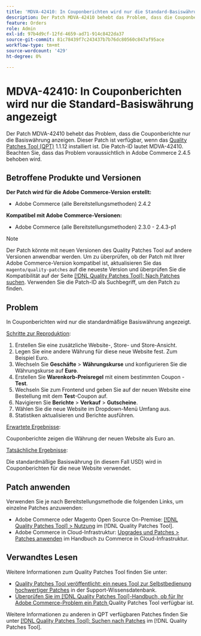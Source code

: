 ```yaml
---
title: 'MDVA-42410: In Couponberichten wird nur die Standard-Basiswährung angezeigt'
description: Der Patch MDVA-42410 behebt das Problem, dass die Couponberichte nur die Basiswährung anzeigen. Dieser Patch ist verfügbar, wenn das [Quality Patches Tool (QPT)](https://experienceleague.adobe.com/de/docs/commerce-knowledge-base/kb/announcements/commerce-announcements/magento-quality-patches-released-new-tool-to-self-serve-quality-patches) 1.1.12 installiert ist. Die Patch-ID lautet MDVA-42410. Beachten Sie, dass das Problem voraussichtlich in Adobe Commerce 2.4.5 behoben wird.
feature: Orders
role: Admin
exl-id: 97b4d9cf-12fd-4659-ad71-914c8422da37
source-git-commit: 81c78439f7c243437b7b76dc80560c847af95ace
workflow-type: tm+mt
source-wordcount: '429'
ht-degree: 0%

---
```


# MDVA-42410: In Couponberichten wird nur die Standard-Basiswährung angezeigt

Der Patch MDVA-42410 behebt das Problem, dass die Couponberichte nur die Basiswährung anzeigen. Dieser Patch ist verfügbar, wenn das [Quality Patches Tool (QPT)](https://experienceleague.adobe.com/de/docs/commerce-knowledge-base/kb/announcements/commerce-announcements/magento-quality-patches-released-new-tool-to-self-serve-quality-patches) 1.1.12 installiert ist. Die Patch-ID lautet MDVA-42410. Beachten Sie, dass das Problem voraussichtlich in Adobe Commerce 2.4.5 behoben wird.

## Betroffene Produkte und Versionen

**Der Patch wird für die Adobe Commerce-Version erstellt:**

* Adobe Commerce (alle Bereitstellungsmethoden) 2.4.2

**Kompatibel mit Adobe Commerce-Versionen:**

* Adobe Commerce (alle Bereitstellungsmethoden) 2.3.0 - 2.4.3-p1

>[!NOTE]
>
>Der Patch könnte mit neuen Versionen des Quality Patches Tool auf andere Versionen anwendbar werden. Um zu überprüfen, ob der Patch mit Ihrer Adobe Commerce-Version kompatibel ist, aktualisieren Sie das `magento/quality-patches` auf die neueste Version und überprüfen Sie die Kompatibilität auf der Seite [[!DNL Quality Patches Tool]: Nach Patches suchen](https://experienceleague.adobe.com/de/docs/commerce-knowledge-base/kb/announcements/commerce-announcements/magento-quality-patches-released-new-tool-to-self-serve-quality-patches). Verwenden Sie die Patch-ID als Suchbegriff, um den Patch zu finden.

## Problem

In Couponberichten wird nur die standardmäßige Basiswährung angezeigt.

<u>Schritte zur Reproduktion</u>:

1. Erstellen Sie eine zusätzliche Website-, Store- und Store-Ansicht.
1. Legen Sie eine andere Währung für diese neue Website fest. Zum Beispiel Euro.
1. Wechseln Sie **Geschäfte** > **Währungskurse** und konfigurieren Sie die Währungskurse auf **Euro**.
1. Erstellen Sie **Warenkorb-Preisregel** mit einem bestimmten Coupon - **Test**.
1. Wechseln Sie zum Frontend und geben Sie auf der neuen Website eine Bestellung mit dem **Test**-Coupon auf.
1. Navigieren Sie **Berichte** > **Verkauf** > **Gutscheine**.
1. Wählen Sie die neue Website im Dropdown-Menü Umfang aus.
1. Statistiken aktualisieren und Berichte ausführen.

<u>Erwartete Ergebnisse</u>:

Couponberichte zeigen die Währung der neuen Website als Euro an.

<u>Tatsächliche Ergebnisse</u>:

Die standardmäßige Basiswährung (in diesem Fall USD) wird in Couponberichten für die neue Website verwendet.

## Patch anwenden

Verwenden Sie je nach Bereitstellungsmethode die folgenden Links, um einzelne Patches anzuwenden:

* Adobe Commerce oder Magento Open Source On-Premise: [[!DNL Quality Patches Tool] > Nutzung](/help/tools/quality-patches-tool/usage.md) im [!DNL Quality Patches Tool].
* Adobe Commerce in Cloud-Infrastruktur: [Upgrades und Patches > Patches anwenden](https://experienceleague.adobe.com/docs/commerce-cloud-service/user-guide/develop/upgrade/apply-patches.html?lang=de) im Handbuch zu Commerce in Cloud-Infrastruktur.

## Verwandtes Lesen

Weitere Informationen zum Quality Patches Tool finden Sie unter:

* [Quality Patches Tool veröffentlicht: ein neues Tool zur Selbstbedienung hochwertiger Patches](https://experienceleague.adobe.com/de/docs/commerce-knowledge-base/kb/announcements/commerce-announcements/magento-quality-patches-released-new-tool-to-self-serve-quality-patches) in der Support-Wissensdatenbank.
* [Überprüfen Sie im [!DNL Quality Patches Tool]-Handbuch, ob für Ihr Adobe Commerce-Problem ein Patch ](/help/tools/quality-patches-tool/patches-available-in-qpt/check-patch-for-magento-issue-with-magento-quality-patches.md) Quality Patches Tool verfügbar ist.

Weitere Informationen zu anderen in QPT verfügbaren Patches finden Sie unter [[!DNL Quality Patches Tool]: Suchen nach Patches](https://experienceleague.adobe.com/tools/commerce-quality-patches/index.html?lang=de) im [!DNL Quality Patches Tool].
